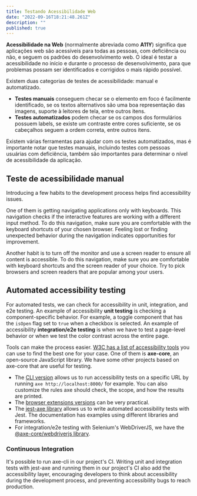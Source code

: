 ```yaml
---
title: Testando Acessibilidade Web
date: "2022-09-16T18:21:48.261Z"
description: ""
published: true
---
```


**Acessibilidade na Web** (normalmente abreviada como **A11Y**) significa que aplicações web são acessíveis para todas as pessoas, com deficiência ou não, e seguem os padrões do desenvolvimento web. O ideal é testar a acessibilidade no início e durante o processo de desenvolvimento, para que problemas possam ser identificados e corrigidos o mais rápido possível.

Existem duas categorias de testes de acessibilidade: manual e automatizado.

- **Testes manuais** conseguem checar se o elemento em foco é facilmente identificado, se os textos alternativos são uma boa representação das imagens, suporte à leitores de tela, entre outros itens.
- **Testes automatizados** podem checar se os campos dos formulários possuem labels, se existe um contraste entre cores suficiente, se os cabeçalhos seguem a ordem correta, entre outros itens.

Existem várias ferramentas para ajudar com os testes automatizados, mas é importante notar que testes manuais, incluindo testes com pessoas usuárias com deficiência, também são importantes para determinar o nível de acessibilidade da aplicação.

## Teste de acessibilidade manual

<!-- continuar -->

Introducing a few habits to the development process helps find accessibility issues.

One of them is getting navigating applications only with keyboards. This navigation checks if the interactive features are working with a different input method. To do this navigation, make sure you are comfortable with the keyboard shortcuts of your chosen browser. Feeling lost or finding unexpected behavior during the navigation indicates opportunities for improvement.

Another habit is to turn off the monitor and use a screen reader to ensure all content is accessible. To do this navigation, make sure you are comfortable with keyboard shortcuts and the screen reader of your choice. Try to pick browsers and screen readers that are popular among your users.

## Automated accessibility testing

For automated tests, we can check for accessibility in unit, integration, and e2e testing. An example of accessibility **unit testing** is checking a component-specific behavior. For example, a toggle component that has the `isOpen` flag set to `true` when a checkbox is selected. An example of accessibility **integration/e2e testing** is when we have to test a page-level behavior or when we test the color contrast across the entire page.

Tools can make the process easier. <a href="https://www.w3.org/WAI/ER/tools/" target="\_blank"> W3C has a list of accessibility tools</a> you can use to find the best one for your case. One of them is **axe-core**, an open-source JavaScript library. We have some other projects based on axe-core that are useful for testing.

- The <a href="https://www.npmjs.com/package/@axe-core/cli" target="blank">CLI version</a> allows us to run accessibility tests on a specific URL by running `axe http://localhost:8000/` for example. You can also customize the rules axe should check, the scope, and how the results are printed.
- The <a href="https://www.deque.com/axe/browser-extensions/" target="_blank">browser extensions versions</a> can be very practical.
- The <a href="https://www.npmjs.com/package/jest-axe" target="_blank">jest-axe library</a> allows us to write automated accessibility tests with Jest. The documentation has examples using different libraries and frameworks.
- For integration/e2e testing with Selenium's WebDriverJS, we have the <a href="https://www.npmjs.com/package/@axe-core/webdriverjs" target="blank">@axe-core/webdriverjs library</a>.

### Continuous Integration

It's possible to run axe-cli in our project's CI. Writing unit and integration tests with jest-axe and running them in our project's CI also add the accessibility layer, encouraging developers to think about accessibility during the development process, and preventing accessibility bugs to reach production.
